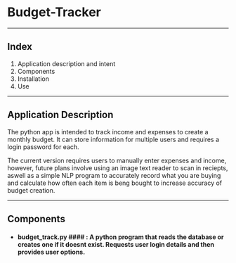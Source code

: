 # Budget-Tracker 
---
## Index 
1. Application description and intent
2. Components
3. Installation
4. Use
---
## Application Description
The python app is intended to track income and expenses to create a monthly budget. It can store information for multiple users and requires a login password for each.

The current version requires users to manually enter expenses and income, however, future plans involve using an image text reader to scan in reciepts, aswell as a simple NLP program to accurately record what you are buying and calculate how often each item is beng bought to increase accuracy of budget creation.

---
## Components 
- #### budget_track.py #### : A python program that reads the database or creates one if it doesnt exist. Requests user login details and then provides user options.

